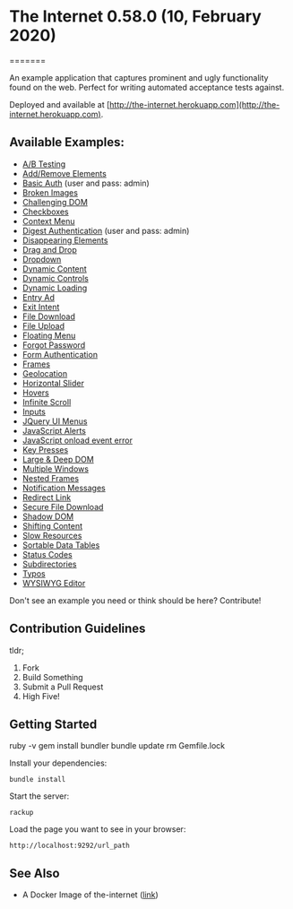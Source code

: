 # The Internet 0.58.0 (10, February 2020)

=======

An example application that captures prominent and ugly functionality found on the web. Perfect for writing automated acceptance tests against.

Deployed and available at [http://the-internet.herokuapp.com](http://the-internet.herokuapp.com).

## Available Examples:

- [A/B Testing](http://the-internet.herokuapp.com/abtest)
- [Add/Remove Elements](http://the-internet.herokuapp.com/add_remove_elements/)
- [Basic Auth](http://the-internet.herokuapp.com/basic_auth) (user and pass: admin)
- [Broken Images](http://the-internet.herokuapp.com/broken_images)
- [Challenging DOM](http://the-internet.herokuapp.com/challenging_dom)
- [Checkboxes](http://the-internet.herokuapp.com/checkboxes)
- [Context Menu](http://the-internet.herokuapp.com/context_menu)
- [Digest Authentication](http://the-internet.herokuapp.com/digest_auth) (user and pass: admin)
- [Disappearing Elements](http://the-internet.herokuapp.com/disappearing_elements)
- [Drag and Drop](http://the-internet.herokuapp.com/drag_and_drop)
- [Dropdown](http://the-internet.herokuapp.com/dropdown)
- [Dynamic Content](http://the-internet.herokuapp.com/dynamic_content)
- [Dynamic Controls](http://the-internet.herokuapp.com/dynamic_controls)
- [Dynamic Loading](http://the-internet.herokuapp.com/dynamic_loading)
- [Entry Ad](http://the-internet.herokuapp.com/entry_ad)
- [Exit Intent](http://the-internet.herokuapp.com/exit_intent)
- [File Download](http://the-internet.herokuapp.com/download)
- [File Upload](http://the-internet.herokuapp.com/upload)
- [Floating Menu](http://the-internet.herokuapp.com/floating_menu)
- [Forgot Password](http://the-internet.herokuapp.com/forgot_password)
- [Form Authentication](http://the-internet.herokuapp.com/login)
- [Frames](http://the-internet.herokuapp.com/frames)
- [Geolocation](http://the-internet.herokuapp.com/geolocation)
- [Horizontal Slider](http://the-internet.herokuapp.com/horizontal_slider)
- [Hovers](http://the-internet.herokuapp.com/hovers)
- [Infinite Scroll](http://the-internet.herokuapp.com/infinite_scroll)
- [Inputs](http://the-internet.herokuapp.com/inputs)
- [JQuery UI Menus](http://the-internet.herokuapp.com/jqueryui/menu)
- [JavaScript Alerts](http://the-internet.herokuapp.com/javascript_alerts)
- [JavaScript onload event error](http://the-internet.herokuapp.com/javascript_error)
- [Key Presses](http://the-internet.herokuapp.com/key_presses)
- [Large & Deep DOM](http://the-internet.herokuapp.com/large)
- [Multiple Windows](http://the-internet.herokuapp.com/windows)
- [Nested Frames](http://the-internet.herokuapp.com/nested_frames)
- [Notification Messages](http://the-internet.herokuapp.com/notification_message)
- [Redirect Link](http://the-internet.herokuapp.com/redirector)
- [Secure File Download](http://the-internet.herokuapp.com/download_secure)
- [Shadow DOM](http://the-internet.herokuapp.com/shadowdom)
- [Shifting Content](http://the-internet.herokuapp.com/shifting_content)
- [Slow Resources](http://the-internet.herokuapp.com/slow)
- [Sortable Data Tables](http://the-internet.herokuapp.com/tables)
- [Status Codes](http://the-internet.herokuapp.com/status_codes)
- [Subdirectories](http://the-internet.herokuapp.com/subdirectories)
- [Typos](http://the-internet.herokuapp.com/typos)
- [WYSIWYG Editor](http://the-internet.herokuapp.com/tinymce)

Don't see an example you need or think should be here? Contribute!

## Contribution Guidelines

tldr;

1. Fork
2. Build Something
3. Submit a Pull Request
4. High Five!

## Getting Started

ruby -v
gem install bundler
bundle update
rm Gemfile.lock

Install your dependencies:

    bundle install

Start the server:

    rackup

Load the page you want to see in your browser:

    http://localhost:9292/url_path

## See Also

- A Docker Image of the-internet ([link](https://hub.docker.com/r/gprestes/the-internet/))
